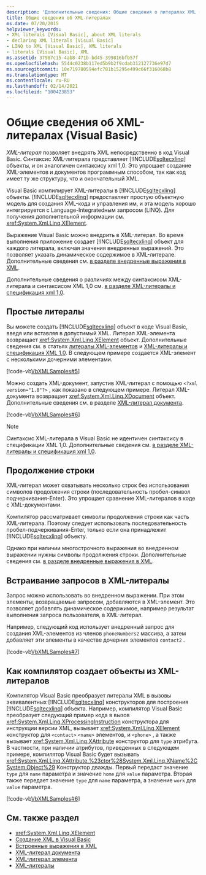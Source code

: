 ```yaml
---
description: 'Дополнительные сведения: Общие сведения о литералах XML (Visual Basic)'
title: Общие сведения об XML-литералах
ms.date: 07/20/2015
helpviewer_keywords:
- XML literals [Visual Basic], about XML literals
- declaring XML literals [Visual Basic]
- LINQ to XML [Visual Basic], XML literals
- literals [Visual Basic], XML
ms.assetid: 37987c15-4ab8-471b-bd45-399816bfb57f
ms.openlocfilehash: 5544c0238b117ed5b9b2f9cdab312127736e97d7
ms.sourcegitcommit: 10e719780594efc781b15295e499c66f316068b8
ms.translationtype: MT
ms.contentlocale: ru-RU
ms.lasthandoff: 02/14/2021
ms.locfileid: "100423853"
---
```

# <a name="xml-literals-overview-visual-basic"></a>Общие сведения об XML-литералах (Visual Basic)

*XML-литерал* позволяет внедрять XML непосредственно в код Visual Basic. Синтаксис XML-литерала представляет [!INCLUDE[sqltecxlinq](~/includes/sqltecxlinq-md.md)] объекты, и он аналогичен синтаксису xml 1,0. Это упрощает создание XML-элементов и документов программным способом, так как код имеет ту же структуру, что и окончательный XML.  
  
 Visual Basic компилирует XML-литералы в [!INCLUDE[sqltecxlinq](~/includes/sqltecxlinq-md.md)] объекты. [!INCLUDE[sqltecxlinq](~/includes/sqltecxlinq-md.md)] предоставляет простую объектную модель для создания XML-кода и управления им, и эта модель хорошо интегрируется с Language-Integratedным запросом (LINQ). Для получения дополнительной информации см. <xref:System.Xml.Linq.XElement>.  
  
 Выражение Visual Basic можно внедрить в XML-литерал. Во время выполнения приложение создает [!INCLUDE[sqltecxlinq](~/includes/sqltecxlinq-md.md)] объект для каждого литерала, включая значения внедренных выражений. Это позволяет указать динамическое содержимое в XML-литерале. Дополнительные сведения см. [в разделе внедренные выражения в XML](embedded-expressions-in-xml.md).  
  
 Дополнительные сведения о различиях между синтаксисом XML-литерала и синтаксисом XML 1,0 см. [в разделе XML-литералы и спецификация xml 1,0](xml-literals-and-the-xml-1-0-specification.md).  
  
## <a name="simple-literals"></a>Простые литералы  

 Вы можете создать [!INCLUDE[sqltecxlinq](~/includes/sqltecxlinq-md.md)] объект в коде Visual Basic, введя или вставляя в допустимый XML. Литерал XML-элемента возвращает <xref:System.Xml.Linq.XElement> объект. Дополнительные сведения см. в статьях [литералы XML-элементов](../../../language-reference/xml-literals/xml-element-literal.md) и [XML-литералы и спецификация XML 1,0](xml-literals-and-the-xml-1-0-specification.md). В следующем примере создается XML-элемент с несколькими дочерними элементами.  
  
 [!code-vb[VbXMLSamples#5](~/samples/snippets/visualbasic/VS_Snippets_VBCSharp/VbXMLSamples/VB/XMLSamples2.vb#5)]  
  
 Можно создать XML-документ, запустив XML-литерал с помощью `<?xml version="1.0"?>` , как показано в следующем примере. Литерал XML-документа возвращает <xref:System.Xml.Linq.XDocument> объект. Дополнительные сведения см. в разделе [XML-литерал документа](../../../language-reference/xml-literals/xml-document-literal.md).  
  
 [!code-vb[VbXMLSamples#6](~/samples/snippets/visualbasic/VS_Snippets_VBCSharp/VbXMLSamples/VB/XMLSamples2.vb#6)]  
  
> [!NOTE]
> Синтаксис XML-литерала в Visual Basic не идентичен синтаксису в спецификации XML 1,0. Дополнительные сведения см. [в разделе XML-литералы и спецификация xml 1,0](xml-literals-and-the-xml-1-0-specification.md).  
  
## <a name="line-continuation"></a>Продолжение строки  

 XML-литерал может охватывать несколько строк без использования символов продолжения строки (последовательность пробел-символ подчеркивания-Enter). Это упрощает сравнение XML-литералов в коде с XML-документами.  
  
 Компилятор рассматривает символы продолжения строки как часть XML-литерала. Поэтому следует использовать последовательность пробел-подчеркивания-Enter, только если она принадлежит [!INCLUDE[sqltecxlinq](~/includes/sqltecxlinq-md.md)] объекту.  
  
 Однако при наличии многострочного выражения во внедренном выражении нужны символы продолжения строки. Дополнительные сведения см. [в разделе внедренные выражения в XML](embedded-expressions-in-xml.md).  
  
## <a name="embedding-queries-in-xml-literals"></a>Встраивание запросов в XML-литералы  

 Запрос можно использовать во внедренном выражении. При этом элементы, возвращаемые запросом, добавляются в XML-элемент. Это позволяет добавлять динамическое содержимое, например результат выполнения запроса пользователя, в XML-литерал.  
  
 Например, следующий код использует внедренный запрос для создания XML-элементов из членов `phoneNumbers2` массива, а затем добавляет эти элементы в качестве дочерних элементов `contact2` .  
  
 [!code-vb[VbXMLSamples#7](~/samples/snippets/visualbasic/VS_Snippets_VBCSharp/VbXMLSamples/VB/XMLSamples2.vb#7)]  
  
## <a name="how-the-compiler-creates-objects-from-xml-literals"></a>Как компилятор создает объекты из XML-литералов  

 Компилятор Visual Basic преобразует литералы XML в вызовы эквивалентных [!INCLUDE[sqltecxlinq](~/includes/sqltecxlinq-md.md)] конструкторов для построения [!INCLUDE[sqltecxlinq](~/includes/sqltecxlinq-md.md)] объекта. Например, компилятор Visual Basic преобразует следующий пример кода в вызов <xref:System.Xml.Linq.XProcessingInstruction> конструктора для инструкции версии XML, вызывает <xref:System.Xml.Linq.XElement> конструктор для `<contact>` `<name>` элементов, и `<phone>` , а также вызывает <xref:System.Xml.Linq.XAttribute> конструктор для `type` атрибута. В частности, при наличии атрибутов, приведенных в следующем примере, компилятор Visual Basic будет вызывать <xref:System.Xml.Linq.XAttribute.%23ctor%28System.Xml.Linq.XName%2CSystem.Object%29> Конструктор дважды. Первый передаст значение `type` для `name` параметра и значение `home` для `value` параметра. Вторая также передает значение `type` для `name` параметра, а значение `work` для `value` параметра.  
  
 [!code-vb[VbXMLSamples#6](~/samples/snippets/visualbasic/VS_Snippets_VBCSharp/VbXMLSamples/VB/XMLSamples2.vb#6)]  
  
## <a name="see-also"></a>См. также раздел

- <xref:System.Xml.Linq.XElement>
- [Создание XML в Visual Basic](creating-xml.md)
- [Встроенные выражения в XML](embedded-expressions-in-xml.md)
- [XML-литерал документа](../../../language-reference/xml-literals/xml-document-literal.md)
- [XML-литерал элемента](../../../language-reference/xml-literals/xml-element-literal.md)
- [XML-литералы](../../../language-reference/xml-literals/index.md)
